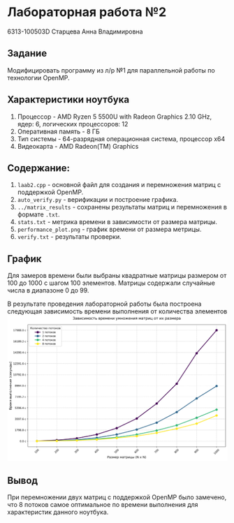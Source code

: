 # Лабораторная работа №2
6313-100503D Старцева Анна Владимировна

## Задание
Модифицировать программу из л/р №1 для параллельной работы по технологии OpenMP.

## Характеристики ноутбука
1) Процессор - AMD Ryzen 5 5500U with Radeon Graphics 2.10 GHz, ядер: 6, логических процессоров: 12
2) Оперативная память - 8 ГБ
3) Тип системы - 64-разрядная операционная система, процессор x64
4) Видеокарта - AMD Radeon(TM) Graphics

## Содержание:
1) `laab2.cpp` - основной файл для создания и перемножения матриц с поддержкой OpenMP.
2) `auto_verify.py` - верификации и построение графика.
3) `../matrix_results` - сохранены результаты матриц и перемножения в формате `.txt`.
4) `stats.txt` - метрика времени в зависимости от размера матрицы.
5) `performance_plot.png` - график времени от размера метрицы.
6) `verify.txt` - результаты проверки.

## График
Для замеров времени были выбраны квадратные матрицы размером от 100 до 1000 с шагом 100 элементов.
Матрицы содержали случайные числа в диапазоне 0 до 99.

В результате проведения лабораторной работы была построена следующая зависимость времени выполнения от количества элементов
![График](performance_plot.png)

## Вывод
При перемножении двух матриц с поддержкой OpenMP было замечено, что 8 потоков самое оптимальное по времени выполнения для характеристик данного ноутбука.